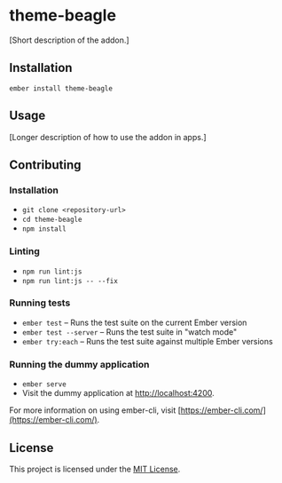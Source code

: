 theme-beagle
==============================================================================

[Short description of the addon.]

Installation
------------------------------------------------------------------------------

```
ember install theme-beagle
```


Usage
------------------------------------------------------------------------------

[Longer description of how to use the addon in apps.]


Contributing
------------------------------------------------------------------------------

### Installation

* `git clone <repository-url>`
* `cd theme-beagle`
* `npm install`

### Linting

* `npm run lint:js`
* `npm run lint:js -- --fix`

### Running tests

* `ember test` – Runs the test suite on the current Ember version
* `ember test --server` – Runs the test suite in "watch mode"
* `ember try:each` – Runs the test suite against multiple Ember versions

### Running the dummy application

* `ember serve`
* Visit the dummy application at [http://localhost:4200](http://localhost:4200).

For more information on using ember-cli, visit [https://ember-cli.com/](https://ember-cli.com/).

License
------------------------------------------------------------------------------

This project is licensed under the [MIT License](LICENSE.md).

